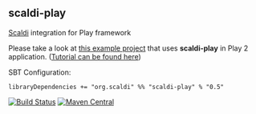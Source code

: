 ## scaldi-play

[Scaldi](http://scaldi.org) integration for Play framework

Please take a look at [this example project](https://github.com/scaldi/scaldi-play-example) that uses **scaldi-play**
in Play 2 application. ([Tutorial can be found here](http://hacking-scala.tumblr.com/post/51407241538/easy-dependency-injection-in-play-framework-with-scaldi))

SBT Configuration:

    libraryDependencies += "org.scaldi" %% "scaldi-play" % "0.5"

[![Build Status](https://travis-ci.org/scaldi/scaldi-play.png)](https://travis-ci.org/scaldi/scaldi-play) [![Maven Central](https://maven-badges.herokuapp.com/maven-central/org.scaldi/scaldi-play_2.11/badge.svg)](https://maven-badges.herokuapp.com/maven-central/org.scaldi/scaldi-play_2.11)
